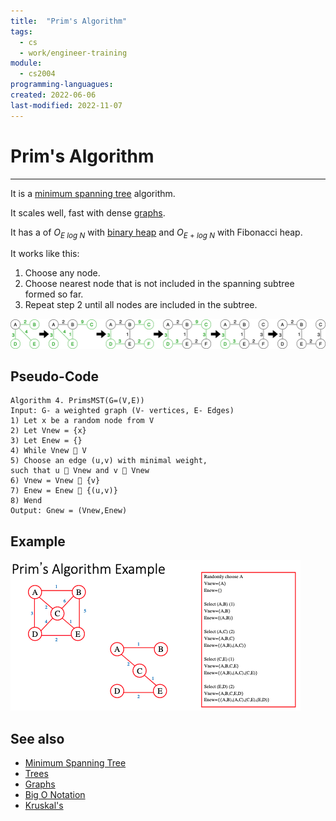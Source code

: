 ```yaml
---
title:  "Prim's Algorithm"
tags:
  - cs
  - work/engineer-training
module:
  - cs2004
programming-languagues:
created: 2022-06-06
last-modified: 2022-11-07
---
```

# Prim's Algorithm
---
It is a [minimum spanning tree](notes/university/cs2004/minimum-spanning-tree.md) algorithm.

It scales well, fast with dense [graphs](notes/university/cs2004/graphs.md).

It has a [](notes/private/work/compiler-optimisation.md#Performance|performance) of $O_{E\ log\ N}$ with [binary heap](notes/general/binary-heap.md) and $O_{E\ +\ log\ N}$ with Fibonacci heap.

It works like this:
1. Choose any node.
2. Choose nearest node that is not included in the spanning subtree formed so far.
3. Repeat step 2 until all nodes are included in the subtree.

![prims](notes/images/prims.png)

## Pseudo-Code
```
Algorithm 4. PrimsMST(G=(V,E))  
Input: G- a weighted graph (V- vertices, E- Edges)  
1) Let x be a random node from V  
2) Let Vnew = {x}  
3) Let Enew = {}  
4) While Vnew  V  
5) Choose an edge (u,v) with minimal weight,  
such that u  Vnew and v  Vnew  
6) Vnew = Vnew  {v}  
7) Enew = Enew  {(u,v)}  
8) Wend  
Output: Gnew = (Vnew,Enew)
```

## Example
![650](notes/images/Screenshot%202022-11-07%20at%2011.48.43.png)

## See also
- [Minimum Spanning Tree](notes/university/cs2004/minimum-spanning-tree.md)
- [Trees](notes/university/cs2004/trees.md)
- [Graphs](notes/university/cs2004/graphs.md)
- [Big O Notation](notes/university/cs2004/big-o-notation.md)
- [Kruskal's](notes/general/kruskals-algorithm.md)
